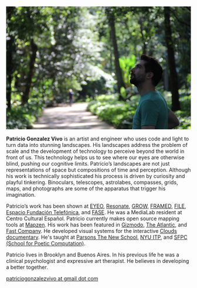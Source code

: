 
![IMG](images/about_picture.jpg)

**Patricio Gonzalez Vivo** is an artist and engineer who uses code and light to turn data into stunning landscapes. His landscapes address the problem of scale and the development of technology to perceive beyond the world in front of us. This technology helps us to see where our eyes are otherwise blind, pushing our cognitive limits. Patricio’s landscapes are not just representations of space but compositions of time and perception. Although his work is technically sophisticated his process is driven by curiosity and playful tinkering. Binoculars, telescopes, astrolabes, compasses, grids, maps, and photographs are some of the apparatus that trigger his imagination. 

Patricio’s work has been shown at [EYEO](http://eyeofestival.com/), [Resonate](http://resonate.io/), [GROW](https://www.grow.paris/), [FRAMED](https://frm.fm/gallery), [FILE](http://file.org.br/), [Espacio Fundación Telefónica](http://espacio.fundaciontelefonica.com/), and [FASE](http://encuentrofase.com.ar/). He was a MediaLab resident at Centro Cultural Español. Patricio currently makes open source mapping tools at [Mapzen](http://mapzen.com). His work has been featured in [Gizmodo](http://gizmodo.com/), [The Atlantic](http://www.citylab.com/), and [Fast Company](http://www.fastcompany.com/). He developed visual systems for the interactive [Clouds documentary](http://cloudsdocumentary.com/). He's taught at [Parsons The New School](http://www.newschool.edu/parsons/mfa-design-technology/), [NYU ITP](http://tisch.nyu.edu/itp), and [SFPC (School for Poetic Computation)](http://sfpc.io/).

Patricio lives in Brooklyn and Buenos Aires. In his previous life he was a clinical psychologist and expressive art therapist. He believes in developing a better together.

[patriciogonzalezvivo at gmail dot com](mailTo:patriciogonzalezvivo@gmail.com)
